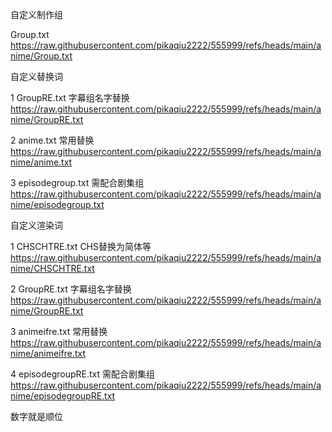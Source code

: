 自定义制作组

Group.txt https://raw.githubusercontent.com/pikaqiu2222/555999/refs/heads/main/anime/Group.txt

自定义替换词

1 GroupRE.txt 字幕组名字替换 https://raw.githubusercontent.com/pikaqiu2222/555999/refs/heads/main/anime/GroupRE.txt

2 anime.txt 常用替换  https://raw.githubusercontent.com/pikaqiu2222/555999/refs/heads/main/anime/anime.txt

3 episodegroup.txt 需配合剧集组  https://raw.githubusercontent.com/pikaqiu2222/555999/refs/heads/main/anime/episodegroup.txt

自定义渲染词

1 CHSCHTRE.txt CHS替换为简体等 https://raw.githubusercontent.com/pikaqiu2222/555999/refs/heads/main/anime/CHSCHTRE.txt

2 GroupRE.txt 字幕组名字替换 https://raw.githubusercontent.com/pikaqiu2222/555999/refs/heads/main/anime/GroupRE.txt

3 animeifre.txt 常用替换 https://raw.githubusercontent.com/pikaqiu2222/555999/refs/heads/main/anime/animeifre.txt

4 episodegroupRE.txt 需配合剧集组 https://raw.githubusercontent.com/pikaqiu2222/555999/refs/heads/main/anime/episodegroupRE.txt

数字就是顺位
